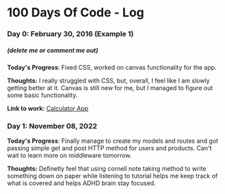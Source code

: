 # 100 Days Of Code - Log

### Day 0: February 30, 2016 (Example 1)
##### (delete me or comment me out)

**Today's Progress**: Fixed CSS, worked on canvas functionality for the app.

**Thoughts:** I really struggled with CSS, but, overall, I feel like I am slowly getting better at it. Canvas is still new for me, but I managed to figure out some basic functionality.

**Link to work:** [Calculator App](http://www.example.com)

### Day 1: November 08, 2022

**Today's Progress**: Finally manage to create my models and routes and got passing simple get and post HTTP method for users and products. Can't wait to learn more on middleware tomorrow.

**Thoughts:** Definetly feel that using cornell note taking method to write something down on paper while listening to tutorial helps me keep track of what is covered and helps ADHD brain stay focused. 


